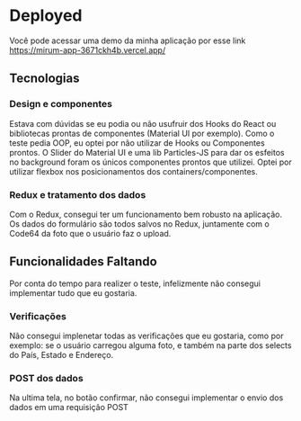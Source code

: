 # Deployed

Você pode acessar uma demo da minha aplicação por esse link https://mirum-app-3671ckh4b.vercel.app/

## Tecnologias

### Design e componentes
Estava com dúvidas se eu podia ou não usufruir dos Hooks do React ou bibliotecas prontas de componentes (Material UI por exemplo).
Como o teste pedia OOP, eu optei por não utilizar de Hooks ou Componentes prontos.
O Slider do Material UI e uma lib Particles-JS para dar os esfeitos no background foram os únicos componentes prontos que utilizei.
Optei por utilizar flexbox nos posicionamentos dos containers/componentes.

### Redux e tratamento dos dados
Com o Redux, consegui ter um funcionamento bem robusto na aplicação.
Os dados do formulário são todos salvos no Redux, juntamente com o Code64 da foto que o usuário faz o upload.

## Funcionalidades Faltando
Por conta do tempo para realizer o teste, infelizmente não consegui implementar tudo que eu gostaria.

### Verificações
Não consegui implenetar todas as verificações que eu gostaria, como por exemplo: se o usuário carregou alguma foto,
e também na parte dos selects do País, Estado e Endereço.

### POST dos dados
Na ultima tela, no botão confirmar, não consegui implementar o envio dos dados em uma requisição POST
